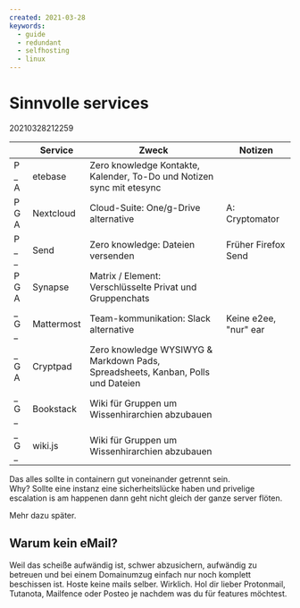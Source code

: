 ```yaml
---
created: 2021-03-28
keywords:
  - guide
  - redundant
  - selfhosting
  - linux
---
```

# Sinnvolle services
20210328212259

|        | Service    | Zweck                                                                           | Notizen               |
|--------|------------|---------------------------------------------------------------------------------|-----------------------|
| P _  A | etebase    | Zero knowledge Kontakte, Kalender, To-Do und Notizen sync mit etesync           |                       |
| P G A  | Nextcloud  | Cloud-Suite: One/g-Drive alternative                                            | A: Cryptomator        |
| P _  _ | Send       | Zero knowledge: Dateien versenden                                               | Früher Firefox Send   |
| P G A  | Synapse    | Matrix / Element: Verschlüsselte Privat und Gruppenchats                        |                       |
| _ G  _ | Mattermost | Team-kommunikation: Slack alternative                                           | Keine e2ee, "nur" ear |
| _ G  A | Cryptpad   | Zero knowledge WYSIWYG & Markdown Pads, Spreadsheets, Kanban, Polls und Dateien |                       |
| _ G  _ | Bookstack  | Wiki für Gruppen um Wissenhirarchien abzubauen                                  |                       |
| _ G  _ | wiki.js    | Wiki für Gruppen um Wissenhirarchien abzubauen                                  |                       |

Das alles sollte in containern gut voneinander getrennt sein.    
Why? Sollte eine instanz eine sicherheitslücke haben und privelige escalation is am happenen dann geht nicht gleich der ganze server flöten.

Mehr dazu später.

## Warum kein eMail?
Weil das scheiße aufwändig ist, schwer abzusichern, aufwändig zu betreuen und bei einem Domainumzug einfach nur noch komplett beschissen ist.
Hoste keine mails selber. Wirklich. Hol dir lieber Protonmail, Tutanota, Mailfence oder Posteo je nachdem was du für features möchtest.
